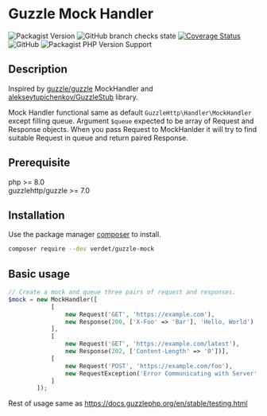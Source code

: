 # Guzzle Mock Handler

![Packagist Version](https://img.shields.io/packagist/v/verdet/guzzle-mock)
![GitHub branch checks state](https://img.shields.io/github/checks-status/verdet23/guzzle-mock/master)
[![Coverage Status](https://coveralls.io/repos/github/verdet23/guzzle-mock/badge.svg)](https://coveralls.io/github/verdet23/guzzle-mock)
![GitHub](https://img.shields.io/github/license/verdet23/guzzle-mock?color=blue)
![Packagist PHP Version Support](https://img.shields.io/packagist/php-v/verdet/guzzle-mock)

## Description
Inspired by [guzzle/guzzle](https://github.com/guzzle/guzzle) MockHandler and [alekseytupichenkov/GuzzleStub](https://github.com/alekseytupichenkov/GuzzleStub) library.

Mock Handler functional same as default `GuzzleHttp\Handler\MockHandler` except filling queue. Argument `$queue` expected to be array of Request and Response objects.
When you pass Request to MockHanlder it will try to find suitable Request in queue and return paired Response.

## Prerequisite

php >= 8.0  
guzzlehttp/guzzle >= 7.0

## Installation

Use the package manager [composer](https://getcomposer.org/) to install.

```bash
composer require --dev verdet/guzzle-mock
```

## Basic usage

```php
// Create a mock and queue three pairs of request and responses.
$mock = new MockHandler([
            [
                new Request('GET', 'https://example.com'),
                new Response(200, ['X-Foo' => 'Bar'], 'Hello, World')
            ],
            [
                new Request('GET', 'https://example.com/latest'),
                new Response(202, ['Content-Length' => '0'])],
            [
                new Request('POST', 'https://example.com/foo'),
                new RequestException('Error Communicating with Server', new Request('POST', 'https://example.com/foo'))
            ]
        ]);
```

Rest of usage same as https://docs.guzzlephp.org/en/stable/testing.html

